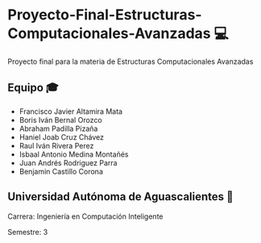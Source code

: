 # Proyecto-Final-Estructuras-Computacionales-Avanzadas 💻
Proyecto final para la materia de Estructuras Computacionales Avanzadas

## Equipo 🎓
- Francisco Javier Altamira Mata
- Boris Iván Bernal Orozco
- Abraham Padilla Pizaña
- Haniel Joab Cruz Chávez 
- Raul Iván Rivera Perez
- Isbaal Antonio Medina Montañés
- Juan Andrés Rodriguez Parra
- Benjamin Castillo Corona

## Universidad Autónoma de Aguascalientes 🏫
  Carrera: Ingeniería en Computación Inteligente

  Semestre: 3
